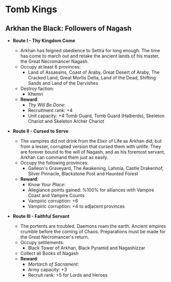 # Tomb Kings

## Arkhan the Black: Followers of Nagash

* **Route I - Thy Kingdom Come**
  * Arkhan has feigned obedience to Settra for long enough. The time has come to march out and retake the ancient lands of his master, the Great Necromancer Nagash.
  * Occupy at least 6 provinces:
    * Land of Assassins, Coast of Araby, Great Desert of Araby, The Cracked Land, Great Mortis Delta, Land of the Dead, Shifting Sands and Land of the Dervishes
  * Destroy faction:
    * Khemri
  * **Reward**:
    * _Thy Will Be Done_:
     * Recruitment rank: +4
     * Unit capacity: +4 Tomb Guard, Tomb Guard (Halberds), Skeleton Chariot and Skeleton Archer Chariot

* **Route II - Cursed to Serve**
  * The vampires did not drink from the Elixir of Life as Arkhan did, but from a lesser, corrupted version that cursed them with unlife. They are forever bound to the will of Nagash, and as his foremost servant, Arkhan can command them just as easily.
  * Occupy the following provinces:
    * Galleon's Graveyard, The Awakening, Lahmia, Castle Drakenhof, Silver Pinnacle, Blackstone Post and Haunted Forest
  * **Reward**:
    * _Know Your Place_: 
     * Allegiance points gained: %100% for alliances with Vampire Coast and Vampire Counts
     * Vampiric corruption: +6
     * Vampiric corruption: +4 to adjacent provinces

* **Route III - Faithful Servant**
  * The portents are troubled. Daemons roam the earth. Ancient empires crumble before the coming of Chaos. Preparations must be made for the Great Necromancer's return.
  * Occupy settlements:
    * Black Tower of Arkhan, Black Pyramid and Nagashizzar
  * Collect all Books of Nagash
  * **Reward**:
    * _Mortarch of Sacrament_:
     * Army capacity: +3
     * Recruit rank: +5 for Lords and Heroes
